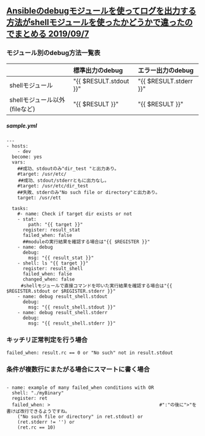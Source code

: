 ## [Ansibleのdebugモジュールを使ってログを出力する方法がshellモジュールを使ったかどうかで違ったのでまとめる 2019/09/7](https://qiita.com/gkzz/items/fe73227557ea853904cc)

### モジュール別のdebug方法一覧表

||標準出力のdebug|エラー出力のdebug|
|:--|:--|:--|
|shellモジュール|"{{ $RESULT.stdout }}"|"{{ $RESULT.stderr }}"|
|shellモジュール以外(fileなど)|"{{ $RESULT }}"|"{{ $RESULT }}"|

##### sample.yml
```
---
- hosts: 
    - dev
  become: yes
  vars:
    ##成功、stdoutのみ"dir_test "と出力あり。
    #target: /usr/etc/
　　 ##成功、stdout/stderrともに出力なし。
    #target: /usr/etc/dir_test 
    ##失敗、stderのみ"No such file or directory"と出力あり。
    target: /usr/ett  

  tasks:
    #- name: Check if target dir exists or not
    - stat:
        path: "{{ target }}"
      register: result_stat
      failed_when: false 
      ##moduleの実行結果を確認する場合は"{{ $REGISTER }}"
    - name: debug 
      debug:
        msg: "{{ result_stat }}"
    - shell: ls "{{ target }}"
      register: result_shell
      failed_when: false
      changed_when: false
　　  #shellモジュールで直接コマンドを叩いた実行結果を確認する場合は"{{ $REGISTER.stdout or $REGISTER.stderr }}"
    - name: debug result_shell.stdout
      debug:
        msg: "{{ result_shell.stdout }}"
    - name: debug result_shell.stderr
      debug:
        msg: "{{ result_shell.stderr }}"
```

### キッチリ正常判定を行う場合
```
failed_when: result.rc == 0 or "No such" not in result.stdout
```

### 条件が複数行にまたがる場合にスマートに書く場合
```

- name: example of many failed_when conditions with OR
  shell: "./myBinary"
  register: ret
  failed_when: >                                        #":"の後に">"を書けば改行できるようですね。
    ("No such file or directory" in ret.stdout) or
    (ret.stderr != '') or
    (ret.rc == 10)
```
